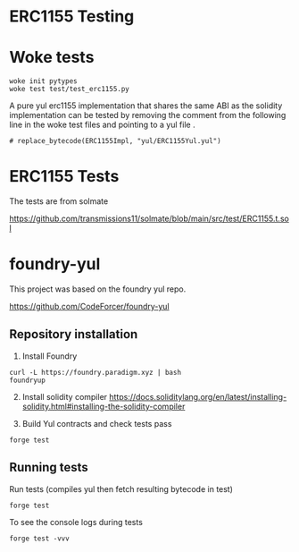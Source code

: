 # ERC1155 Testing 

# Woke tests  

```
woke init pytypes
woke test test/test_erc1155.py
```

A pure yul erc1155 implementation that shares the same ABI as the solidity implementation can be tested by removing the comment from the following line in the woke test files and pointing to a yul file . 

```
# replace_bytecode(ERC1155Impl, "yul/ERC1155Yul.yul")
```


# ERC1155 Tests

The tests are from solmate 

https://github.com/transmissions11/solmate/blob/main/src/test/ERC1155.t.sol


# foundry-yul 

This project was based on the foundry yul repo.  

https://github.com/CodeForcer/foundry-yul

## Repository installation

1. Install Foundry
```
curl -L https://foundry.paradigm.xyz | bash
foundryup
```

2. Install solidity compiler
https://docs.soliditylang.org/en/latest/installing-solidity.html#installing-the-solidity-compiler

3. Build Yul contracts and check tests pass
```
forge test
```

## Running tests

Run tests (compiles yul then fetch resulting bytecode in test)
```
forge test
```

To see the console logs during tests
```
forge test -vvv
```
